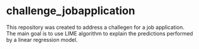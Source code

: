 # challenge_jobapplication
This repository was created to address a challegen for a job application. 
The main goal is to use LIME algorithm to explain the predictions performed by a linear regression model.


